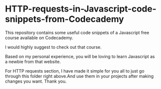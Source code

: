# HTTP-requests-in-Javascript-code-snippets-from-Codecademy

This repository contains some useful code snippets of a Javascript free course available on Codecademy.

I would highly suggest to check out that course.

Based on my personal experience, you will be loving to learn Javascript as a newbie from that website. 

For HTTP requests section, I have made it simple for you all to just go through this folder right above.And use them in your projects after making changes you want. Thank you.
